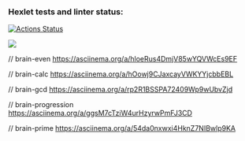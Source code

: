 ### Hexlet tests and linter status:
[![Actions Status](https://github.com/ymeu/frontend-project-44/workflows/hexlet-check/badge.svg)](https://github.com/ymeu/frontend-project-44/actions)

<a href="https://codeclimate.com/github/ymeu/frontend-project-44/maintainability"><img src="https://api.codeclimate.com/v1/badges/4c67030d8e8aa069c80e/maintainability" /></a>

// brain-even
https://asciinema.org/a/hloeRus4DmjV85wYQVWcEs9EF

// brain-calc
https://asciinema.org/a/hOowj9CJaxcayVWKYYjcbbEBL 

// brain-gcd
https://asciinema.org/a/rp2R1BSSPA72409Wp9wUbvZjd

// brain-progression
https://asciinema.org/a/ggsM7cTziW4urHzyrwPmFJ3CD

// brain-prime
https://asciinema.org/a/54da0nxwxi4HknZ7NIBwlp9KA